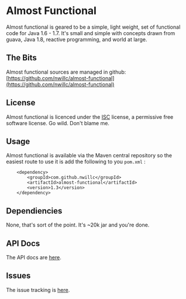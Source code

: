 Almost Functional
=================

Almost functional is geared to be a simple, light weight, set of functional code for Java 1.6 - 1.7.
It's small and simple with concepts drawn from guava, Java 1.8, reactive programming, and world at large.

The Bits
--------
Almost functional sources are managed in github: [https://github.com/nwillc/almost-functional](https://github.com/nwillc/almost-functional)

License
-------
Almost functional is licenced under the [ISC](http://www.isc.org/downloads/software-support-policy/isc-license/) license, a permissive free software license. Go wild. Don't blame me.

Usage
-----
Almost functional is available via the Maven central repository so the easiest route to use it is add the following to you `pom.xml` :

  		<dependency>
            <groupId>com.github.nwillc</groupId>
            <artifactId>almost-functional</artifactId>
            <version>1.3</version>
        </dependency>


Dependiencies
-------------
None, that's sort of the point. It's ~20k jar and you're done.

API Docs
--------
The API docs are [here](http://nwillc.github.io/almost-functional/apidocs/).

Issues
------
The issue tracking is [here](https://github.com/nwillc/almost-functional/issues).